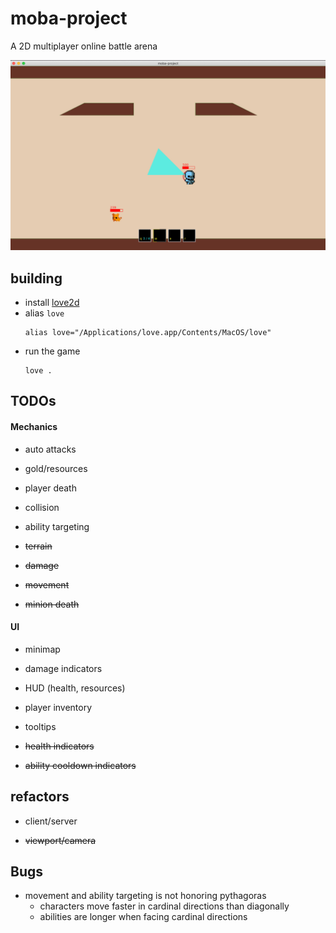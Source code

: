 # moba-project

A 2D multiplayer online battle arena

![](./screenshots/7.png)

## building
* install [love2d](https://love2d.org/#download)
* alias `love`
  ```
  alias love="/Applications/love.app/Contents/MacOS/love"
  ```
* run the game
  ```
  love .
  ```

## TODOs

#### Mechanics

* auto attacks

* gold/resources

* player death

* collision

* ability targeting

* ~~terrain~~

* ~~damage~~

* ~~movement~~

* ~~minion death~~

#### UI

* minimap

* damage indicators

* HUD (health, resources)

* player inventory

* tooltips

* ~~health indicators~~

* ~~ability cooldown indicators~~

## refactors

* client/server

* ~~viewport/camera~~

## Bugs

* movement and ability targeting is not honoring pythagoras
  * characters move faster in cardinal directions than diagonally
  * abilities are longer when facing cardinal directions
